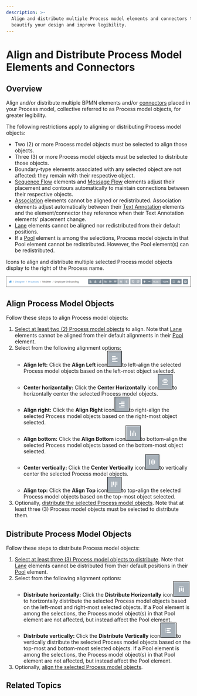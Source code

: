 ```yaml
---
description: >-
  Align and distribute multiple Process model elements and connectors to
  beautify your design and improve legibility.
---
```


# Align and Distribute Process Model Elements and Connectors

## Overview

Align and/or distribute multiple BPMN elements and/or [connectors](model-processes-using-connectors/what-is-a-connector.md) placed in your Process model, collective referred to as Process model objects, for greater legibility.

The following restrictions apply to aligning or distributing Process model objects:

* Two \(2\) or more Process model objects must be selected to align those objects.
* Three \(3\) or more Process model objects must be selected to distribute those objects.
* Boundary-type elements associated with any selected object are not affected: they remain with their respective object.
* [Sequence Flow](model-your-process/process-modeling-element-descriptions.md#sequence-flow) elements and [Message Flow](model-your-process/process-modeling-element-descriptions.md#message-flow) elements adjust their placement and contours automatically to maintain connections between their respective objects.
* [Association](model-your-process/process-modeling-element-descriptions.md#association) elements cannot be aligned or redistributed. Association elements adjust automatically between their [Text Annotation](model-your-process/process-modeling-element-descriptions.md#text-annotation) elements and the element/connector they reference when their Text Annotation elements' placement change.
* [Lane](model-your-process/process-modeling-element-descriptions.md#lane) elements cannot be aligned nor redistributed from their default positions.
* If a [Pool](model-your-process/process-modeling-element-descriptions.md#pool) element is among the selections, Process model objects in that Pool element cannot be redistributed. However, the Pool element\(s\) can be redistributed.

Icons to align and distribute multiple selected Process model objects display to the right of the Process name.

![Alignment and distribute icons display to the right of the Process name](../../.gitbook/assets/alignment-and-distribution-icons-process-modeler-designer.png)

## Align Process Model Objects

Follow these steps to align Process model objects:

1. [Select at least two \(2\) Process model objects](select-multiple-process-model-elements-and-connectors.md#select-multiple-process-model-objects) to align. Note that [Lane](model-your-process/process-modeling-element-descriptions.md#lane) elements cannot be aligned from their default alignments in their [Pool](model-your-process/process-modeling-element-descriptions.md#pool) element.
2. Select from the following alignment options:
   * **Align left:** Click the **Align Left** icon![](../../.gitbook/assets/align-left-icon-process-modeler-designer.png)to left-align the selected Process model objects based on the left-most object selected.
   * **Center horizontally:** Click the **Center Horizontally** icon![](../../.gitbook/assets/center-horizontally-icon-process-modeler-designer.png)to horizontally center the selected Process model objects.
   * **Align right:** Click the **Align Right** icon![](../../.gitbook/assets/align-right-icon-process-modeler-designer.png)to right-align the selected Process model objects based on the right-most object selected.
   * **Align bottom:** Click the **Align Bottom** icon![](../../.gitbook/assets/align-bottom-icon-process-modeler-designer.png)to bottom-align the selected Process model objects based on the bottom-most object selected.
   * **Center vertically:** Click the **Center Vertically** icon![](../../.gitbook/assets/center-vertically-icon-process-modeler-designer.png)to vertically center the selected Process model objects.
   * **Align top:** Click the **Align Top** icon![](../../.gitbook/assets/align-top-icon-process-modeler-designer.png)to top-align the selected Process model objects based on the top-most object selected.
3. Optionally, [distribute the selected Process model objects](align-and-distribute-process-model-elements-and-connectors.md#distribute-process-model-objects). Note that at least three \(3\) Process model objects must be selected to distribute them.

## Distribute Process Model Objects

Follow these steps to distribute Process model objects:

1. [Select at least three \(3\) Process model objects to distribute](select-multiple-process-model-elements-and-connectors.md#select-multiple-process-model-objects). Note that [Lane](model-your-process/process-modeling-element-descriptions.md#lane) elements cannot be distributed from their default positions in their [Pool](model-your-process/process-modeling-element-descriptions.md#pool) element.
2. Select from the following alignment options:
   * **Distribute horizontally:** Click the **Distribute Horizontally** icon![](../../.gitbook/assets/distribute-horizontally-process-modeler-designer.png)to horizontally distribute the selected  Process model objects based on the left-most and right-most selected objects. If a Pool element is among the selections, the Process model object\(s\) in that Pool element are not affected, but instead affect the Pool element.
   * **Distribute vertically:** Click the **Distribute Vertically** icon![](../../.gitbook/assets/distribute-vertically-process-modeler-designer.png)to vertically distribute the selected  Process model objects based on the top-most and bottom-most selected objects. If a Pool element is among the selections, the Process model object\(s\) in that Pool element are not affected, but instead affect the Pool element.
3. Optionally, [align the selected Process model objects](align-and-distribute-process-model-elements-and-connectors.md#align-process-model-objects).

## Related Topics



